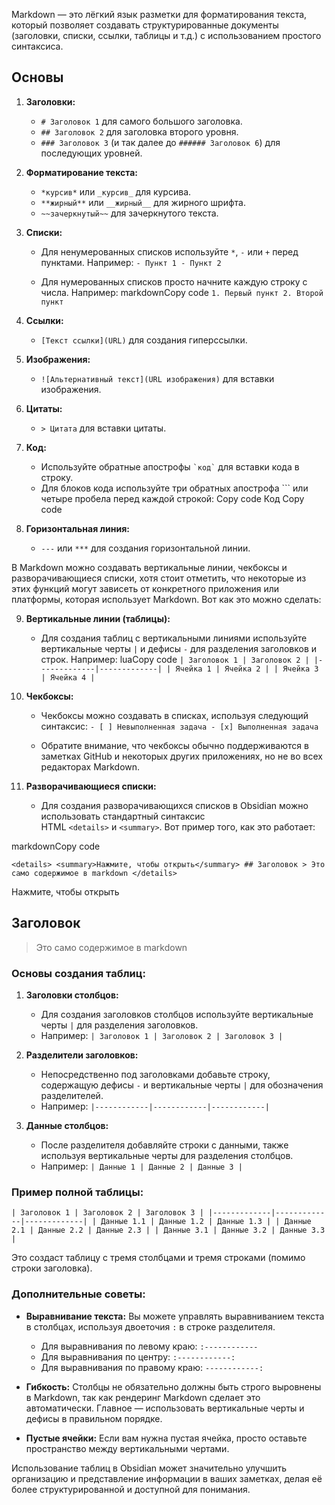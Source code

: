 
Markdown — это лёгкий язык разметки для форматирования текста, который позволяет создавать структурированные документы (заголовки, списки, ссылки, таблицы и т.д.) с использованием простого синтаксиса.
## Основы

1. **Заголовки:**
    
    - `# Заголовок 1` для самого большого заголовка.
    - `## Заголовок 2` для заголовка второго уровня.
    - `### Заголовок 3` (и так далее до `###### Заголовок 6`) для последующих уровней.
2. **Форматирование текста:**
    
    - `*курсив*` или `_курсив_` для курсива.
    - `**жирный**` или `__жирный__` для жирного шрифта.
    - `~~зачеркнутый~~` для зачеркнутого текста.
3. **Списки:**
    
    - Для ненумерованных списков используйте `*`, `-` или `+` перед пунктами. Например: `- Пункт 1 - Пункт 2`  
        
    - Для нумерованных списков просто начните каждую строку с числа. Например: markdownCopy code `1. Первый пункт 2. Второй пункт`  
        
4. **Ссылки:**
    
    - `[Текст ссылки](URL)` для создания гиперссылки.
5. **Изображения:**
    
    - `![Альтернативный текст](URL изображения)` для вставки изображения.
6. **Цитаты:**
    
    - `> Цитата` для вставки цитаты.
7. **Код:**
    
    - Используйте обратные апострофы `` `код` `` для вставки кода в строку.
    - Для блоков кода используйте три обратных апострофа ``` или четыре пробела перед каждой строкой: Copy code Код Copy code  
        
8. **Горизонтальная линия:**
    
    - `---` или `***` для создания горизонтальной линии.

В Markdown можно создавать вертикальные линии, чекбоксы и разворачивающиеся списки, хотя стоит отметить, что некоторые из этих функций могут зависеть от конкретного приложения или платформы, которая использует Markdown. Вот как это можно сделать:

9. **Вертикальные линии (таблицы):**
    
    - Для создания таблиц с вертикальными линиями используйте вертикальные черты `|` и дефисы `-` для разделения заголовков и строк. Например: luaCopy code `| Заголовок 1 | Заголовок 2 | |-------------|-------------| | Ячейка 1 | Ячейка 2 | | Ячейка 3 | Ячейка 4 |`  
        
10. **Чекбоксы:**
    
    - Чекбоксы можно создавать в списках, используя следующий синтаксис: `- [ ] Невыполненная задача - [x] Выполненная задача`  
        
    - Обратите внимание, что чекбоксы обычно поддерживаются в заметках GitHub и некоторых других приложениях, но не во всех редакторах Markdown.
11. **Разворачивающиеся списки:**
    
    - Для создания разворачивающихся списков в Obsidian можно использовать стандартный синтаксис HTML `<details>` и `<summary>`. Вот пример того, как это работает:

markdownCopy code

`<details> <summary>Нажмите, чтобы открыть</summary> ## Заголовок > Это само содержимое в markdown </details>`

Нажмите, чтобы открыть

## Заголовок

> Это само содержимое в markdown

### Основы создания таблиц:

1. **Заголовки столбцов:**
    
    - Для создания заголовков столбцов используйте вертикальные черты `|` для разделения заголовков.
    - Например: `| Заголовок 1 | Заголовок 2 | Заголовок 3 |`
2. **Разделители заголовков:**
    
    - Непосредственно под заголовками добавьте строку, содержащую дефисы `-` и вертикальные черты `|` для обозначения разделителей.
    - Например: `|------------|------------|------------|`
3. **Данные столбцов:**
    
    - После разделителя добавляйте строки с данными, также используя вертикальные черты для разделения столбцов.
    - Например: `| Данные 1 | Данные 2 | Данные 3 |`

### Пример полной таблицы:

`| Заголовок 1 | Заголовок 2 | Заголовок 3 | |-------------|-------------|-------------| | Данные 1.1 | Данные 1.2 | Данные 1.3 | | Данные 2.1 | Данные 2.2 | Данные 2.3 | | Данные 3.1 | Данные 3.2 | Данные 3.3 |`

Это создаст таблицу с тремя столбцами и тремя строками (помимо строки заголовка).

### Дополнительные советы:

- **Выравнивание текста:** Вы можете управлять выравниванием текста в столбцах, используя двоеточия `:` в строке разделителя.
    - Для выравнивания по левому краю: `:------------`
    - Для выравнивания по центру: `:------------:`
    - Для выравнивания по правому краю: `------------:`
- **Гибкость:** Столбцы не обязательно должны быть строго выровнены в Markdown, так как рендеринг Markdown сделает это автоматически. Главное — использовать вертикальные черты и дефисы в правильном порядке.  
    
- **Пустые ячейки:** Если вам нужна пустая ячейка, просто оставьте пространство между вертикальными чертами.  
    

Использование таблиц в Obsidian может значительно улучшить организацию и представление информации в ваших заметках, делая её более структурированной и доступной для понимания.